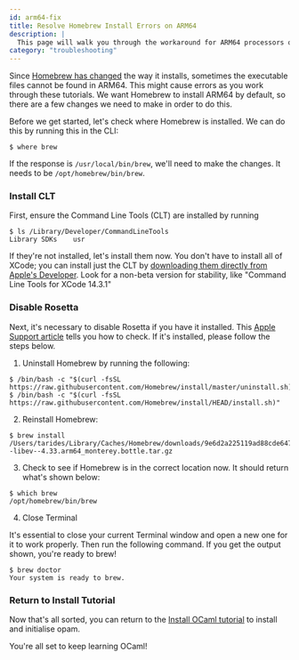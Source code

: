 ```yaml
---
id: arm64-fix
title: Resolve Homebrew Install Errors on ARM64
description: |
  This page will walk you through the workaround for ARM64 processors on newer Macs.
category: "troubleshooting"
---
```


Since [Homebrew has changed](https://github.com/Homebrew/brew/issues/9177) the way it installs, sometimes the executable files cannot be found in ARM64. This might cause errors as you work through these tutorials. We want Homebrew to install ARM64 by default, so there are a few changes we need to make in order to do this.

Before we get started, let's check where Homebrew is installed. We can do this by running this in the CLI:

```shell
$ where brew
```
If the response is `/usr/local/bin/brew`, we'll need to make the changes. It needs to be `/opt/homebrew/bin/brew`. 

### Install CLT

First, ensure the Command Line Tools (CLT) are installed by running 

```shell
$ ls /Library/Developer/CommandLineTools
Library	SDKs	usr
```

If they're not installed, let's install them now. You don't have to install all of XCode; you can install just the CLT by [downloading them directly from Apple's Developer](https://developer.apple.com/download/all/). Look for a non-beta version for stability, like "Command Line Tools for XCode 14.3.1"

### Disable Rosetta

Next, it's necessary to disable Rosetta if you have it installed. This [Apple Support article](https://support.apple.com/en-us/HT211861) tells you how to check. If it's installed, please follow the steps below.

1. Uninstall Homebrew by running the following:

```shell
$ /bin/bash -c "$(curl -fsSL https://raw.githubusercontent.com/Homebrew/install/master/uninstall.sh)"
$ /bin/bash -c "$(curl -fsSL https://raw.githubusercontent.com/Homebrew/install/HEAD/install.sh)"
```

2. Reinstall Homebrew:

```Shell
$ brew install /Users/tarides/Library/Caches/Homebrew/downloads/9e6d2a225119ad88cde6474d39696e66e4f87dc4a4d101243b91986843df691e--libev--4.33.arm64_monterey.bottle.tar.gz
```

3. Check to see if Homebrew is in the correct location now. It should return what's shown below:

```shell
$ which brew
/opt/homebrew/bin/brew
```

4. Close Terminal

It's essential to close your current Terminal window and open a new one for it to work properly. Then run the following command. If you get the output shown, you're ready to brew!

```shell
$ brew doctor
Your system is ready to brew.
```

### Return to Install Tutorial

Now that's all sorted, you can return to the [Install OCaml tutorial](/docs/installing-ocaml) to install and initialise opam.

You're all set to keep learning OCaml!



